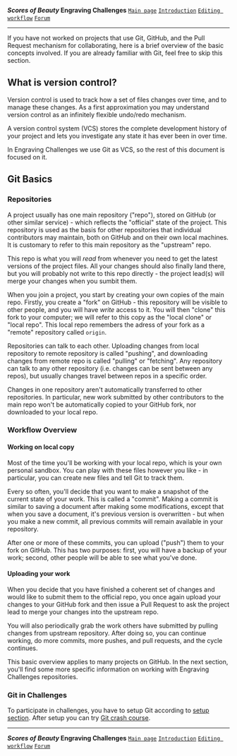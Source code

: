 **_Scores of Beauty_ Engraving Challenges**
[`Main page`](README.md)
[`Introduction`](1-goals-and-rules.md)
[`Editing workflow`](5-editing-workflow.md)
[`Forum`](http://engravingchallenges.freeforums.org)

-------------------------------------------

If you have not worked on projects that use Git, GitHub, and the Pull Request mechanism for collaborating, here is a brief overview of the basic concepts involved.  If you are already familiar with Git, feel free to skip this section.



What is version control?
------------------------

Version control is used to track how a set of files changes over time, and to manage these changes.  As a first approximation you may understand version control as an infinitely flexible undo/redo mechanism.

A version control system (VCS) stores the complete development history of your project and lets you investigate any state it has ever been in over time.

In Engraving Challenges we use Git as VCS, so the rest of this document is focused on it.


<!-- To be sorted out later:

http://git-scm.com/video/what-is-version-control

http://chronicle.com/blogs/profhacker/a-gentle-introduction-to-version-control/23064


Why use version control?
------------------------

Here are some of the reasons.  With version control, you can:
- you can have _thousands_ of savepoints without getting a headache
- restore your files to any of their previous versions
- you can easily revert mistakes
- it allows you to experiment freely with your project, without fear that you'll break something and won't know how to go back
- it gives you the power to inspect the history of your project
- collaborate more easily
- you don't have to remember what you;ve done ssince it will keep track of what you've done
- it gives *you* control over your files
- you can easily compare *any* past and present versions of the project
- you can easily see who and when made each and every change.
- including changes that made some problems
- spend less time discussing, and more doing. if others don't like your change, they can effortlessly revert it.
- you don't have to talk about every proposed change: make it, and ask others if they like it.  They can always revert it, or use only parts of it.
- you can very easily synchronize multiple copies of your project
- you can work dynamically, on multiple things in your project

"Version control is like accounting.  You could try to run a business
without it, and it may even work if the business is small. But you can
get lost or miss something important easily."

"Version control is like insurance.  Would you go to safari or
mountain trip without an insurance?  Sure, usually nothing bad will
happen to you... but when it does happen, you will be very sorry"

**If it's so great, why isn't everybody using it?**
Most people don't know about it.  Those who do often don't realize that it could be useful for them, or they think it's too hard.
It takes some timee to learn how to use it effectively, but it's not particularly hard.

-->


Git Basics
----------

### Repositories

A project usually has one main repository ("repo"), stored on GitHub (or other similar service) - which reflects the "official" state of the project.  This repository is used as the basis for other repositories that individual contributors may maintain, both on GitHub and on their own local machines.  It is customary to refer to this main repository as the "upstream" repo.

This repo is what you will *read* from whenever you need to get the latest versions of the project files.  All your changes should also finally land there, but you will probably not write to this repo directly - the project lead(s) will merge your changes when you sumbit them.

When you join a project, you start by creating your own copies of the main repo.  Firstly, you create a "fork" on GitHub - this repository will be visible to other people, and you will have *write* access to it.  You will then "clone" this fork to your computer; we will refer to this copy as the "local clone" or "local repo".  This local repo remembers the adress of your fork as a "remote" repository called `origin`.

Repositories can talk to each other.  Uploading changes from local repository to remote repository is called "pushing", and downloading changes from remote repo is called "pulling" or "fetching".  Any repository can talk to any other repository (i.e. changes can be sent between any repos), but usually changes travel between repos in a specific order.

Changes in one repository aren't automatically transferred to other repositories.  In particular, new work submitted by other contributors to the main repo won't be automatically copied to your GitHub fork, nor downloaded to your local repo.


### Workflow Overview

#### Working on local copy

Most of the time you'll be working with your local repo, which is your own personal sandbox.  You can play with these files however you like - in particular, you can create new files and tell Git to track them.

Every so often, you'll decide that you want to make a snapshot of the current state of your work.  This is called a "commit".  Making a commit is similar to saving a document after making some modifications, except that when you save a document, it's previous version is overwritten - but when you make a new commit, all previous commits will remain available in your repository.

After one or more of these commits, you can upload ("push") them to your fork on GitHub.  This has two purposes: first, you will have a backup of your work; second, other people will be able to see what you've done.

#### Uploading your work

When you decide that you have finished a coherent set of changes and would like to submit them to the official repo, you once again upload your changes to your GitHub fork and then issue a Pull Request to ask the project lead to merge your changes into the upstream repo.

You will also periodically grab the work others have submitted by pulling changes from upstream repository.  After doing so, you can continue working, do more commits, more pushes, and pull requests, and the cycle continues.

This basic overview applies to many projects on GitHub.  In the next section, you'll find some more specific information on working with Engraving Challenges repositories.

### Git in Challenges

To participate in challenges, you have to setup Git according to [setup section](3-setup.md).
After setup you can try [Git crash course](4-learning-git.md).

-------------------------------------------
**_Scores of Beauty_ Engraving Challenges**
[`Main page`](README.md)
[`Introduction`](1-goals-and-rules.md)
[`Editing workflow`](5-editing-workflow.md)
[`Forum`](http://engravingchallenges.freeforums.org)
